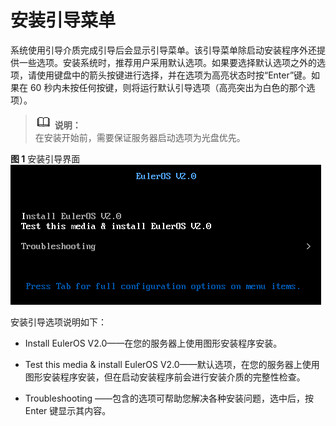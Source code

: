 # 安装引导菜单<a name="ZH-CN_TOPIC_0183222765"></a>

系统使用引导介质完成引导后会显示引导菜单。该引导菜单除启动安装程序外还提供一些选项。安装系统时，推荐用户采用默认选项。如果要选择默认选项之外的选项，请使用键盘中的箭头按键进行选择，并在选项为高亮状态时按“Enter”键。如果在 60 秒内未按任何按键，则将运行默认引导选项（高亮突出为白色的那个选项）。

>![](public_sys-resources/icon-note.gif) **说明：**   
>在安装开始前，需要保证服务器启动选项为光盘优先。  

**图 1**  安装引导界面<a name="zh-cn_topic_0022605808_zh-cn_topic_0016246526_zh-cn_topic_0013195877_fig66185926142358"></a>  
![](figures/安装引导界面.png "安装引导界面")

安装引导选项说明如下：

-   Install EulerOS V2.0——在您的服务器上使用图形安装程序安装。

-   Test this media & install EulerOS V2.0——默认选项，在您的服务器上使用图形安装程序安装，但在启动安装程序前会进行安装介质的完整性检查。

-   Troubleshooting ——包含的选项可帮助您解决各种安装问题，选中后，按 Enter 键显示其内容。

